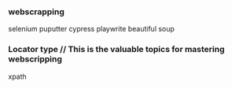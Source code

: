 ### **webscrapping**

selenium
puputter
cypress
playwrite
beautiful soup

### Locator type   // This is the valuable topics for mastering webscripping

xpath
